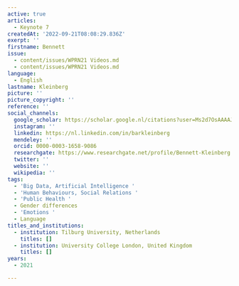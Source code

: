 ```yaml
---
active: true
articles:
  - Keynote 7
createdAt: '2022-09-21T08:08:29.836Z'
exerpt: ''
firstname: Bennett
issue:
  - content/issues/WPRN21 Videos.md
  - content/issues/WPRN21 Videos.md
language:
  - English
lastname: Kleinberg
picture: ''
picture_copyright: ''
reference: ''
social_channels:
  google_scholar: https://scholar.google.nl/citations?user=Ms2d7OsAAAAJ&hl=en
  instagram: ''
  linkedin: https://nl.linkedin.com/in/barkleinberg
  mendeley: ''
  orcid: 0000-0003-1658-9086
  researchgate: https://www.researchgate.net/profile/Bennett-Kleinberg
  twitter: ''
  website: ''
  wikipedia: ''
tags:
  - 'Big Data, Artificial Intelligence '
  - 'Human Behaviours, Social Relations '
  - 'Public Health '
  - Gender differences
  - 'Emotions '
  - Language
titles_and_institutions:
  - institution: Tilburg University, Netherlands
    titles: []
  - institution: University College London, United Kingdom
    titles: []
years:
  - 2021

---
```

